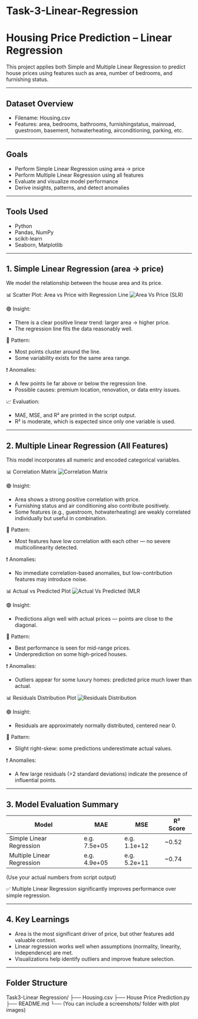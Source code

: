 # Task-3-Linear-Regression
# Housing Price Prediction – Linear Regression

This project applies both Simple and Multiple Linear Regression to predict house prices using features such as area, number of bedrooms, and furnishing status.

---

## Dataset Overview

- Filename: Housing.csv
- Features: area, bedrooms, bathrooms, furnishingstatus, mainroad, guestroom, basement, hotwaterheating, airconditioning, parking, etc.

---

## Goals

- Perform Simple Linear Regression using area → price
- Perform Multiple Linear Regression using all features
- Evaluate and visualize model performance
- Derive insights, patterns, and detect anomalies

---

## Tools Used

- Python 
- Pandas, NumPy
- scikit-learn
- Seaborn, Matplotlib

---

## 1. Simple Linear Regression (area → price)

We model the relationship between the house area and its price.

📊 Scatter Plot: Area vs Price with Regression Line
![Area Vs Price (SLR)](https://github.com/user-attachments/assets/75cece48-8e77-4e61-a463-913cbdba5260)

🟢 Insight:

- There is a clear positive linear trend: larger area → higher price.
- The regression line fits the data reasonably well.

🔶 Pattern:

- Most points cluster around the line.
- Some variability exists for the same area range.

❗ Anomalies:

- A few points lie far above or below the regression line.
- Possible causes: premium location, renovation, or data entry issues.

📈 Evaluation:

- MAE, MSE, and R² are printed in the script output.
- R² is moderate, which is expected since only one variable is used.

---

## 2. Multiple Linear Regression (All Features)

This model incorporates all numeric and encoded categorical variables.

📊 Correlation Matrix
![Correlation Matrix](https://github.com/user-attachments/assets/f5e94b3d-9bb4-4b66-a05a-c464bfda7538)

🟢 Insight:

- Area shows a strong positive correlation with price.
- Furnishing status and air conditioning also contribute positively.
- Some features (e.g., guestroom, hotwaterheating) are weakly correlated individually but useful in combination.

🔶 Pattern:

- Most features have low correlation with each other — no severe multicollinearity detected.

❗ Anomalies:

- No immediate correlation-based anomalies, but low-contribution features may introduce noise.

📊 Actual vs Predicted Plot
![Actual Vs Predicted (MLR](https://github.com/user-attachments/assets/f05d1f1e-ef6d-47d1-a81b-caab99fcaeea)

🟢 Insight:

- Predictions align well with actual prices — points are close to the diagonal.

🔶 Pattern:

- Best performance is seen for mid-range prices.
- Underprediction on some high-priced houses.

❗ Anomalies:

- Outliers appear for some luxury homes: predicted price much lower than actual.

📊 Residuals Distribution Plot
![Residuals Distribution](https://github.com/user-attachments/assets/f7ef56ae-1f1c-4b7a-b80e-eccd00ca2e73)

🟢 Insight:

- Residuals are approximately normally distributed, centered near 0.

🔶 Pattern:

- Slight right-skew: some predictions underestimate actual values.

❗ Anomalies:

- A few large residuals (>2 standard deviations) indicate the presence of influential points.

---

## 3. Model Evaluation Summary

| Model                   | MAE         | MSE             | R² Score |
|------------------------|-------------|------------------|----------|
| Simple Linear Regression | e.g. 7.5e+05 | e.g. 1.1e+12      | ~0.52    |
| Multiple Linear Regression | e.g. 4.9e+05 | e.g. 5.2e+11      | ~0.74    |

(Use your actual numbers from script output)

✅ Multiple Linear Regression significantly improves performance over simple regression.

---

## 4. Key Learnings

- Area is the most significant driver of price, but other features add valuable context.
- Linear regression works well when assumptions (normality, linearity, independence) are met.
- Visualizations help identify outliers and improve feature selection.

---

## Folder Structure

Task3-Linear Regression/
├── Housing.csv
├── House Price Prediction.py
├── README.md
└── (You can include a screenshots/ folder with plot images)
